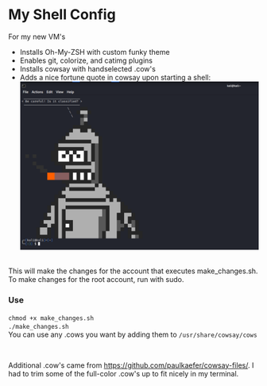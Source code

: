 # My Shell Config
For my new VM's 

- Installs Oh-My-ZSH with custom funky theme
- Enables git, colorize, and catimg plugins
- Installs cowsay with  handselected .cow's
- Adds a nice fortune quote in cowsay upon starting a shell:
![demo img](https://raw.githubusercontent.com/amartinsec/My_Shell_Config/main/img/demopic.png)

<br>
This will make the changes for the account that executes make_changes.sh.
To make changes for the root account, run with sudo. 

### Use
`chmod +x make_changes.sh` <br>
`./make_changes.sh`
<br>
You can use any .cows you want by adding them to `/usr/share/cowsay/cows`

<br>

Additional .cow's came from https://github.com/paulkaefer/cowsay-files/. I had to trim some of the full-color .cow's up to fit nicely in my terminal. 
